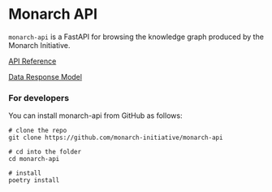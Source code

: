 # Monarch API

`monarch-api` is a FastAPI for browsing the knowledge graph produced by the Monarch Initiative.

[API Reference](./API_Reference/index.md)

[Data Response Model](./model.md)


### For developers

You can install monarch-api from GitHub as follows:

```
# clone the repo
git clone https://github.com/monarch-initiative/monarch-api

# cd into the folder
cd monarch-api

# install
poetry install
```
